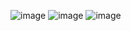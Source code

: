 ![image](https://user-images.githubusercontent.com/57319180/186845175-253927ae-dac5-412e-a683-28acc63fc4c4.png)
![image](https://user-images.githubusercontent.com/57319180/186845206-7b8b948a-98e5-4893-98a8-5c5a9c6c8f42.png)
![image](https://user-images.githubusercontent.com/57319180/186845224-22c19ff1-cea5-4fee-875c-c62aae77653c.png)
